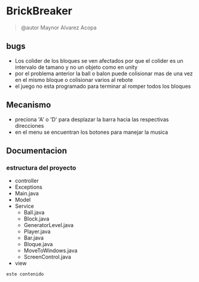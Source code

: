 # BrickBreaker
> @autor Maynor Alvarez Acopa 

## bugs
* Los colider de los bloques se ven afectados por que el colider es un intervalo de tamano y no un objeto como en unity
* por el problema anterior la ball o balon puede colisionar mas de una vez en el mismo bloque o colisionar varios al rebote
* el juego no esta programado para terminar al romper todos los bloques
## Mecanismo
* preciona 'A' o 'D' para desplazar la barra hacia las respectivas direcciones
* en el menu se encuentran los botones para manejar la musica
## Documentacion
### estructura del proyecto
* controller
* Exceptions
* Main.java
* Model
* Service
    * Ball.java
    * Block.java 
    * GeneratorLevel.java
    * Player.java
    * Bar.java
    * Bloque.java
    * MoveToWindows.java
    * ScreenControl.java
* view
~~~
este contenido
~~~
